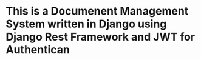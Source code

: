 # This is a Documenent Management System written in Django using Django Rest Framework and JWT for Authentican

